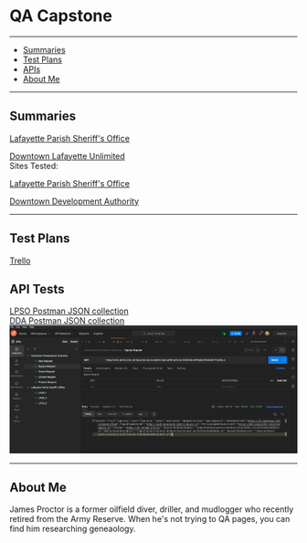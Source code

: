 # QA Capstone

---
* [Summaries](#summaries)
* [Test Plans](#tests)
* [APIs](#api)
* [About Me](#me)
---

## <a name="summaries"></a>Summaries<br>

[Lafayette Parish Sheriff's Office](https://github.com/atchafalaya/QA-Capstone/blob/master/LPSO-Test-Report.md)<br>

[Downtown Lafayette Unlimited](https://github.com/atchafalaya/QA-Capstone/blob/master/DDA-Test-Report.md)<br>
Sites Tested:


[Lafayette Parish Sheriff's Office](https://www.lafayettesheriff.com)


[Downtown Development Authority](https://downtownlafayette.org)

---

## <a name="tests"></a>Test Plans
[Trello](https://trello.com/b/M1dppKQV/qa-capstone-test-plans)

## <a name="api"></a>API Tests
[LPSO Postman JSON collection](https://github.com/atchafalaya/QA-Capstone/blob/master/LPSO-Postman.json)<br>
[DDA Postman JSON collection](https://github.com/atchafalaya/QA-Capstone/blob/master/DDA-Postman.json)
![API tests](https://github.com/atchafalaya/QA-Capstone/blob/master/Postman_API_Requests.png)

---
## <a name="me"></a>About Me
James Proctor is a former oilfield diver, driller, and mudlogger who recently retired from the Army Reserve. When he's not trying to QA pages, you can find him researching geneaology. 